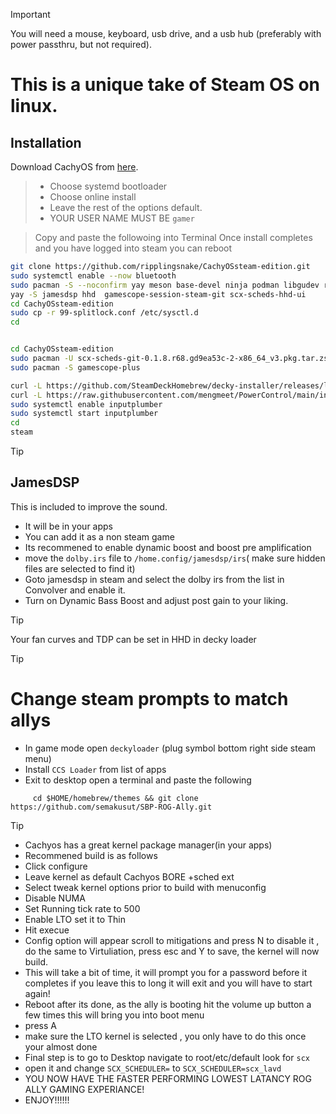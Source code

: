 

> [!IMPORTANT]
> You will need a mouse, keyboard, usb drive, and a usb hub (preferably with power passthru, but not required).

# This is a unique take of Steam OS on linux.

## Installation

Download CachyOS from [here](https://iso.cachyos.org/240401/cachyos-kde-linux-240401.iso).
> + Choose systemd bootloader
> + Choose online install
> + Leave the rest of the options default.
> + YOUR USER NAME MUST BE `gamer`

> Copy and paste the followoing into Terminal
> Once install completes and you have logged into steam you can reboot
```sh
git clone https://github.com/ripplingsnake/CachyOSsteam-edition.git
sudo systemctl enable --now bluetooth
sudo pacman -S --noconfirm yay meson base-devel ninja podman libgudev rust  
yay -S jamesdsp hhd  gamescope-session-steam-git scx-scheds-hhd-ui 
cd CachyOSsteam-edition
sudo cp -r 99-splitlock.conf /etc/sysctl.d
cd


cd CachyOSsteam-edition
sudo pacman -U scx-scheds-git-0.1.8.r68.gd9ea53c-2-x86_64_v3.pkg.tar.zst
sudo pacman -S gamescope-plus 

curl -L https://github.com/SteamDeckHomebrew/decky-installer/releases/latest/download/install_release.sh | sh
curl -L https://raw.githubusercontent.com/mengmeet/PowerControl/main/install.sh | sh
sudo systemctl enable inputplumber
sudo systemctl start inputplumber
cd
steam

```



> [!TIP]
> ## JamesDSP
> This is included to improve the sound.
> + It will be in your apps
> + You can add it as a non steam game
> + Its recommened to enable dynamic boost and boost pre amplification
> + move the `dolby.irs` file to `/home.config/jamesdsp/irs`( make sure hidden files are selected to find it)
> + Goto jamesdsp in steam and select the dolby irs from the list in Convolver and enable it.
> + Turn on Dynamic Bass Boost and adjust post gain to your liking.


> [!TIP]
> Your fan curves and TDP can be set  in HHD in decky loader


>[!TIP]
> # Change steam prompts to match allys
> + In game mode open `deckyloader` (plug symbol bottom right side steam menu)
> + Install `CCS Loader` from list of apps
> +  Exit to desktop open a terminal and paste the following 
 ```
      cd $HOME/homebrew/themes && git clone https://github.com/semakusut/SBP-ROG-Ally.git

```

> [!TIP]
> + Cachyos has a great kernel package manager(in your apps)
> + Recommened build is as follows
> + Click configure
> + Leave kernel as default Cachyos BORE +sched ext
> + Select tweak kernel options prior to build with menuconfig
> + Disable NUMA
> + Set Running tick rate to 500
> + Enable LTO set it to Thin
> + Hit execue
> + Config option will appear scroll to mitigations and press N to disable it , do the same to Virtuliation, press esc and Y to save, the kernel will now build.
> + This will take a bit of time, it will prompt you for a password before it completes if you leave this to long it will exit and you will have to start again!
> + Reboot after its done, as the ally is booting hit the volume up button a few times this will bring you into boot menu
> + press A
> + make sure the LTO kernel is selected , you only have to do this once your almost done
> + Final step is to go to Desktop navigate to root/etc/default look for `scx`
> + open it and change `SCX_SCHEDULER=` to `SCX_SCHEDULER=scx_lavd`
> + YOU NOW HAVE THE FASTER PERFORMING LOWEST LATANCY ROG ALLY GAMING EXPERIANCE!
> + ENJOY!!!!!!





